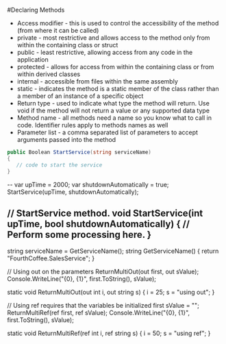 #Declaring Methods
 * Access modifier - this is used to control the accessibility of the method (from where it can be called)
 * private - most restrictive and allows access to the method only from within the containing class or struct
 * public - least restrictive, allowing access from any code in the application
 * protected - allows for access from within the containing class or from within derived classes
 * internal - accessible from files within the same assembly
 * static - indicates the method is a static member of the class rather than a member of an instance of a specific object
 * Return type - used to indicate what type the method will return.  Use void if the method will not return a value or any supported data type
 * Method name - all methods need a name so you know what to call in code.  Identifier rules apply to methods names as well
 * Parameter list - a comma separated list of parameters to accept arguments passed into the method 

```c#
public Boolean StartService(string serviceName)
{
   // code to start the service
}
```

--
var upTime = 2000;
var shutdownAutomatically = true;
StartService(upTime, shutdownAutomatically);  
      
// StartService method.
void StartService(int upTime, bool shutdownAutomatically)
{
   // Perform some processing here.
}
--
string serviceName = GetServiceName();
string GetServiceName()
{
   return "FourthCoffee.SalesService";
}

// Using out on the parameters
ReturnMultiOut(out first, out sValue);
Console.WriteLine("{0}, {1}", first.ToString(), sValue);

static void ReturnMultiOut(out int i, out string s)
{
    i = 25;
    s = "using out";
}

// Using ref requires that the variables be initialized first
sValue = "";
ReturnMultiRef(ref first, ref sValue);
Console.WriteLine("{0}, {1}", first.ToString(), sValue);

 static void ReturnMultiRef(ref int i, ref string s)
 {
        i = 50;
        s = "using ref";
 }